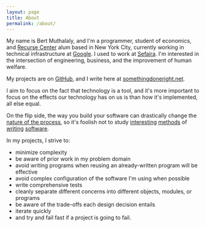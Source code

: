 ```yaml
---
layout: page
title: About
permalink: /about/
---
```




My name is Bert Muthalaly, and I'm a programmer, student of economics, and [Recurse Center][recurse center] alum based in New York City, currently working in technical infrastructure at [Google][google]. I used to work at [Sefaira][sefaira].
I'm interested in the intersection of engineering, business, and the
improvement of human welfare.

My projects are on [GitHub][1], and I write here at
[somethingdoneright.net][2].

I aim to focus on the fact that technology is a tool, and it's more important 
to focus on the effects our technology has on us is than how it's implemented, 
all else equal.

On the flip side, the way you build your software can drastically change the
[nature of the process][3], so it's foolish not to study 
[interesting][vpri] [methods][forth] of [writing][bloom] [software][eve].

In my projects, I strive to:

- minimize complexity
- be aware of prior work in my problem domain
- avoid writing programs when reusing an already-written program will be
  effective
- avoid complex configuration of the software I'm using when possible
- write comprehensive tests
- cleanly separate different concerns into different objects, modules, or programs
- be aware of the trade-offs each design decision entails
- iterate quickly
- and try and fail fast if a project is going to fail.

[1]: http://github.com/stijlist
[2]: http://somethingdoneright.net
[3]: http://paulgraham.com/avg.html
[google]: http://google.com
[sefaira]: http://sefaira.com
[recurse center]: http://recurse.com
[vpri]: http://www.vpri.org/pdf/tr2011004_steps11.pdf
[forth]: http://www.yosefk.com/blog/my-history-with-forth-stack-machines.html
[bloom]: http://boom.cs.berkeley.edu
[eve]: http://incidentalcomplexity.com

